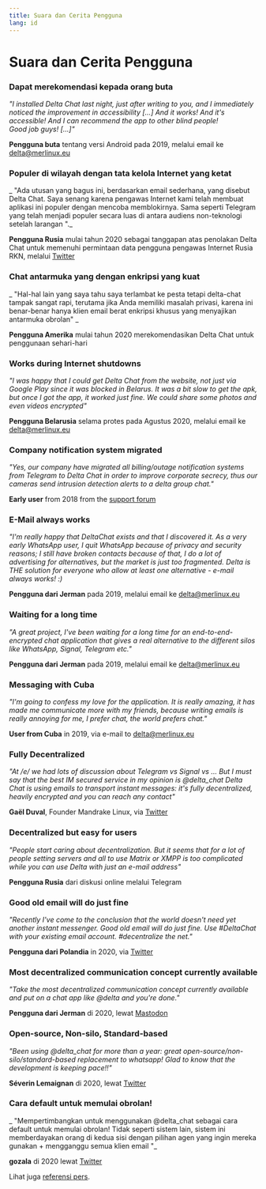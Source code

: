 ```yaml
---
title: Suara dan Cerita Pengguna
lang: id
---
```


# Suara dan Cerita Pengguna


### Dapat merekomendasi kepada orang buta

_"I installed Delta Chat last night, just after writing to you,
and I immediately noticed the improvement in accessibility [...]
And it works! And it's accessible! And I can recommend the app to other blind people!                                 
Good job guys! [...]"_

**Pengguna buta** tentang versi Android pada 2019, melalui email ke delta@merlinux.eu

### Populer di wilayah dengan tata kelola Internet yang ketat

_ "Ada utusan yang bagus ini, berdasarkan email sederhana, yang disebut Delta Chat. Saya senang karena pengawas Internet kami telah membuat aplikasi ini populer dengan mencoba memblokirnya. Sama seperti Telegram yang telah menjadi populer secara luas di antara audiens non-teknologi setelah larangan "._

**Pengguna Rusia** mulai tahun 2020 sebagai tanggapan atas penolakan Delta Chat untuk memenuhi permintaan data pengguna pengawas Internet Rusia RKN, melalui [Twitter](https://twitter.com/Alex0s/status/1256841124427313153)

### Chat antarmuka yang dengan enkripsi yang kuat

_ "Hal-hal lain yang saya tahu saya terlambat ke pesta tetapi delta-chat tampak sangat rapi, terutama jika Anda memiliki masalah privasi, karena ini benar-benar hanya klien email berat enkripsi khusus yang menyajikan antarmuka obrolan" _

**Pengguna Amerika** mulai tahun 2020 merekomendasikan Delta Chat untuk penggunaan sehari-hari

### Works during Internet shutdowns

_"I was happy that I could get Delta Chat from the website, not just via Google Play since it was blocked in Belarus. It was a bit slow to get the apk, but once I got the app, it worked just fine. We could share some photos and even videos encrypted"_ 

**Pengguna Belarusia** selama protes pada Agustus 2020, melalui email ke delta@merlinux.eu

### Company notification system migrated

_"Yes, our company have migrated
all billing/outage notification systems
from Telegram to Delta Chat
in order to improve corporate secrecy,
thus our cameras send intrusion detection alerts
to a delta group chat."_

**Early user** from 2018 from the [support forum](https://support.delta.chat/t/clear-chat-function/163/6)


### E-Mail always works

_"I'm really happy that DeltaChat exists and that I discovered it.
As a very early WhatsApp user, I quit WhatsApp because of privacy and security reasons;
I still have broken contacts because of that,
I do a lot of advertising for alternatives, but the market is just too fragmented.
Delta is THE solution for everyone who allow at least one
alternative - e-mail always works! :)_

**Pengguna dari Jerman** pada 2019, melalui email ke delta@merlinux.eu


### Waiting for a long time

_"A great project, I've been waiting for a long time
for an end-to-end-encrypted chat application that gives a real alternative to the
different silos like WhatsApp, Signal, Telegram etc."_

**Pengguna dari Jerman** pada 2019, melalui email ke delta@merlinux.eu


### Messaging with Cuba

_"I'm going to confess my love for the application.
It is really amazing, it has made me communicate more with my friends,
because writing emails is really annoying for me, I prefer chat, the world prefers chat."_

**User from Cuba** in 2019, via e-mail to delta@merlinux.eu


### Fully Decentralized

_"At /e/ we had lots of discussion about Telegram vs Signal vs ... 
But I must say that the best IM secured service in my opinion is @delta_chat
Delta Chat is using emails to transport instant messages: 
it's fully decentralized, heavily encrypted and you can reach any contact"_

**Gaël Duval**, Founder Mandrake Linux, via [Twitter](https://twitter.com/gael_duval/status/1122906779002777600)

### Decentralized but easy for users

_"People start caring about decentralization. But it seems that for a lot of people setting servers and all to use Matrix or XMPP is too complicated while you can use Delta with just an e-mail address"_

**Pengguna Rusia** dari diskusi online melalui Telegram

### Good old email will do just fine

_"Recently I've come to the conclusion 
that the world doesn't need yet another instant messenger.
Good old email will do just fine.
Use #DeltaChat with your existing email account. #decentralize the net."_

**Pengguna dari Polandia** in 2020, via [Twitter](https://twitter.com/MichalNarecki/status/1280820973902745600)


### Most decentralized communication concept currently available

_"Take the most decentralized communication concept currently available
and put on a chat app like @delta and you're done."_

**Pengguna dari Jerman** di 2020, lewat [Mastodon](https://mastodon.bayern/@binaryflo85/103273050438673883)


### Open-source, Non-silo, Standard-based

_"Been using  @delta_chat for more than a year:
great open-source/non-silo/standard-based replacement to whatsapp!
Glad to know that the development is keeping pace!!"_

**Séverin Lemaignan** di 2020, lewat [Twitter](https://twitter.com/skadge/status/1276515066393878529)


### Cara default untuk memulai obrolan!

_ "Mempertimbangkan untuk menggunakan @delta_chat sebagai cara default untuk memulai obrolan!
Tidak seperti sistem lain, sistem ini memberdayakan orang di kedua sisi dengan pilihan agen yang ingin mereka gunakan +
mengganggu semua klien email "_

**gozala** di 2020 lewat [Twitter](https://twitter.com/gozala/status/1281346020664729600)


Lihat juga [referensi pers](Referensi).
